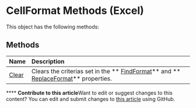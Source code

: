 
# CellFormat Methods (Excel)
This object has the following methods:

## Methods



|**Name**|**Description**|
|:-----|:-----|
| [Clear](2f02e474-c74a-4999-862d-c59e26c22d56.md)|Clears the criterias set in the  ** [FindFormat](b2b62232-1f11-ec82-9344-edd39e0ae33d.md)** and ** [ReplaceFormat](df2242dc-9f23-b3c8-455d-1f0474eca873.md)** properties.|

****   **Contribute to this article**Want to edit or suggest changes to this content? You can edit and submit changes to  [this article](https://github.com/jhershey00/VBA_Excel_Test/OpenXMLCon/articles/5687d153-754a-4b3f-ab24-bc39d85a09d7.md) using GitHub.

